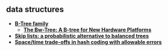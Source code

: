 ## data structures

- **[B-Tree family](btreefamily/index.html)**
  - **[The Bw-Tree: A B-tree for New Hardware Platforms][bw-tree]**
- **[Skip lists: a probabilistic alternative to balanced trees][skiplist]**
- **[Space/time trade-offs in hash coding with allowable errors][bloomfilter]**

[skiplist]: skiplist.md
[bloomfilter]: bloom-filter.md
[bw-tree]: btreefamily/bw-tree.md